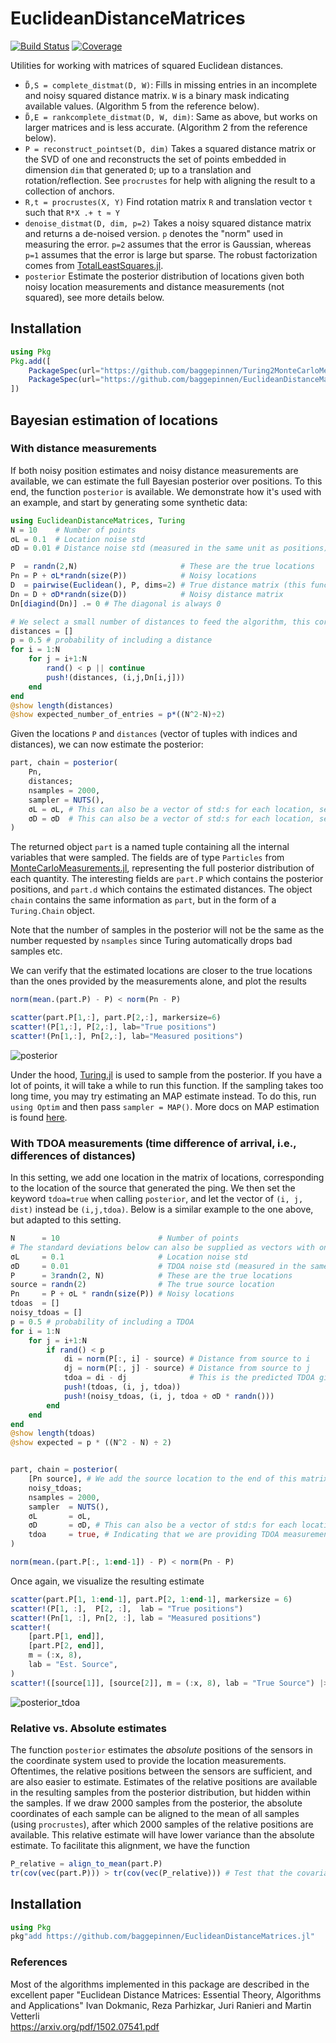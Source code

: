 # EuclideanDistanceMatrices

[![Build Status](https://github.com/baggepinnen/EuclideanDistanceMatrices.jl/workflows/CI/badge.svg)](https://github.com/baggepinnen/EuclideanDistanceMatrices.jl/actions)
[![Coverage](https://codecov.io/gh/baggepinnen/EuclideanDistanceMatrices.jl/branch/master/graph/badge.svg)](https://codecov.io/gh/baggepinnen/EuclideanDistanceMatrices.jl)

Utilities for working with matrices of squared Euclidean distances.

- `D̃,S = complete_distmat(D, W)`: Fills in missing entries in an incomplete and noisy squared distance matrix. `W` is a binary mask indicating available values. (Algorithm 5 from the reference below).
- `D̃,E = rankcomplete_distmat(D, W, dim)`: Same as above, but works on larger matrices and is less accurate. (Algorithm 2 from the reference below).
- `P = reconstruct_pointset(D, dim)` Takes a squared distance matrix or the SVD of one and reconstructs the set of points embedded in dimension `dim` that generated `D`; up to a translation and rotation/reflection. See `procrustes` for help with aligning the result to a collection of anchors.
- `R,t = procrustes(X, Y)` Find rotation matrix `R` and translation vector `t` such that `R*X .+ t ≈ Y`
- `denoise_distmat(D, dim, p=2)` Takes a noisy squared distance matrix and returns a de-noised version. `p` denotes the "norm" used in measuring the error. `p=2` assumes that the error is Gaussian, whereas `p=1` assumes that the error is large but sparse. The robust factorization comes from [TotalLeastSquares.jl](https://github.com/baggepinnen/TotalLeastSquares.jl/).
- `posterior` Estimate the posterior distribution of locations given both noisy location measurements and distance measurements (not squared), see more details below.

## Installation
```julia
using Pkg
Pkg.add([
    PackageSpec(url="https://github.com/baggepinnen/Turing2MonteCarloMeasurements.jl")
    PackageSpec(url="https://github.com/baggepinnen/EuclideanDistanceMatrices.jl")
])
```

## Bayesian estimation of locations
### With distance measurements
If both noisy position estimates and noisy distance measurements are available, we can estimate the full Bayesian posterior over positions. To this end, the function `posterior` is available. We demonstrate how it's used with an example, and start by generating some synthetic data:
```julia
using EuclideanDistanceMatrices, Turing
N = 10    # Number of points
σL = 0.1  # Location noise std
σD = 0.01 # Distance noise std (measured in the same unit as positions)

P  = randn(2,N)                       # These are the true locations
Pn = P + σL*randn(size(P))            # Noisy locations
D  = pairwise(Euclidean(), P, dims=2) # True distance matrix (this function exoects distances, not squared distances).
Dn = D + σD*randn(size(D))            # Noisy distance matrix
Dn[diagind(Dn)] .= 0 # The diagonal is always 0

# We select a small number of distances to feed the algorithm, this corresponds to only some distances between points being measured
distances = []
p = 0.5 # probability of including a distance
for i = 1:N
    for j = i+1:N
        rand() < p || continue
        push!(distances, (i,j,Dn[i,j]))
    end
end
@show length(distances)
@show expected_number_of_entries = p*((N^2-N)÷2)
```

Given the locations `P` and `distances` (vector of tuples with indices and distances), we can now estimate the posterior:
```julia
part, chain = posterior(
    Pn,
    distances;
    nsamples = 2000,
    sampler = NUTS(),
    σL = σL, # This can also be a vector of std:s for each location, see ?MvNormal for alternatives
    σD = σD  # This can also be a vector of std:s for each location, see ?MvNormal for alternatives
)
```
The returned object `part` is a named tuple containing all the internal variables that were sampled. The fields are of type `Particles` from [MonteCarloMeasurements.jl](https://github.com/baggepinnen/MonteCarloMeasurements.jl), representing the full posterior distribution of each quantity. The interesting fields are `part.P` which contains the posterior positions, and `part.d` which contains the estimated distances. The object `chain` contains the same information as `part`, but in the form of a `Turing.Chain` object.

Note that the number of samples in the posterior will not be the same as the number requested by `nsamples` since Turing automatically drops bad samples etc.


We can verify that the estimated locations are closer to the true locations than the ones provided by the measurements alone, and plot the results
```julia
norm(mean.(part.P) - P) < norm(Pn - P)

scatter(part.P[1,:], part.P[2,:], markersize=6)
scatter!(P[1,:], P[2,:], lab="True positions")
scatter!(Pn[1,:], Pn[2,:], lab="Measured positions")
```
![posterior](figs/posterior.svg)



Under the hood, [Turing.jl](https://turing.ml/dev/) is used to sample from the posterior. If you have a lot of points, it will take a while to run this function. If the sampling takes too long time, you may try estimating an MAP estimate instead. To do this, run `using Optim` and then pass `sampler = MAP()`. More docs on MAP estimation is found [here](https://turing.ml/dev/docs/using-turing/guide#maximum-likelihood-and-maximum-a-posterior-estimates).


### With TDOA measurements (time difference of arrival, i.e., differences of distances)
In this setting, we add one location in the matrix of locations, corresponding to the location of the source that generated the ping.
We then set the keyword `tdoa=true` when calling `posterior`, and let the vector of `(i, j, dist)` instead be `(i,j,tdoa)`. Below is a similar example to the one above, but adapted to this setting.
```julia
N      = 10                      # Number of points
# The standard deviations below can also be supplied as vectors with one element per location
σL     = 0.1                     # Location noise std
σD     = 0.01                    # TDOA noise std (measured in the same unit as positions)
P      = 3randn(2, N)            # These are the true locations
source = randn(2)                # The true source location
Pn     = P + σL * randn(size(P)) # Noisy locations
tdoas  = []
noisy_tdoas = []
p = 0.5 # probability of including a TDOA
for i = 1:N
    for j = i+1:N
        if rand() < p
            di = norm(P[:, i] - source) # Distance from source to i
            dj = norm(P[:, j] - source) # Distance from source to j
            tdoa = di - dj              # This is the predicted TDOA given the posterior locations
            push!(tdoas, (i, j, tdoa))
            push!(noisy_tdoas, (i, j, tdoa + σD * randn()))
        end
    end
end
@show length(tdoas)
@show expected = p * ((N^2 - N) ÷ 2)


part, chain = posterior(
    [Pn source], # We add the source location to the end of this matrix
    noisy_tdoas;
    nsamples = 2000,
    sampler  = NUTS(),
    σL       = σL,
    σD       = σD, # This can also be a vector of std:s for each location, see ?MvNormal for alternatives
    tdoa     = true, # Indicating that we are providing TDOA measurements
)

norm(mean.(part.P[:, 1:end-1]) - P) < norm(Pn - P)
```
Once again, we visualize the resulting estimate
```julia
scatter(part.P[1, 1:end-1], part.P[2, 1:end-1], markersize = 6)
scatter!(P[1, :],  P[2, :],  lab = "True positions")
scatter!(Pn[1, :], Pn[2, :], lab = "Measured positions")
scatter!(
    [part.P[1, end]],
    [part.P[2, end]],
    m = (:x, 8),
    lab = "Est. Source",
)
scatter!([source[1]], [source[2]], m = (:x, 8), lab = "True Source") |> display
```
![posterior_tdoa](figs/posterior_tdoa.svg)



### Relative vs. Absolute estimates
The function `posterior` estimates the *absolute* positions of the sensors in the coordinate system used to provide the location measurements. Oftentimes, the relative positions between the sensors are sufficient, and are also easier to estimate. Estimates of the relative positions are available in the resulting samples from the posterior distribution, but hidden within the samples. If we draw 2000 samples from the posterior, the absolute coordinates of each sample can be aligned to the mean of all samples (using `procrustes`), after which 2000 samples of the relative positions are available. This relative estimate will have lower variance than the absolute estimate. To facilitate this alignment, we have the function
```julia
P_relative = align_to_mean(part.P)
tr(cov(vec(part.P))) > tr(cov(vec(P_relative))) # Test that the covariance matrix is "smaller"
```



## Installation
```julia
using Pkg
pkg"add https://github.com/baggepinnen/EuclideanDistanceMatrices.jl"
```


### References
Most of the algorithms implemented in this package are described in the excellent paper
"Euclidean Distance Matrices: Essential Theory, Algorithms and Applications"
Ivan Dokmanic, Reza Parhizkar, Juri Ranieri and Martin Vetterli  
https://arxiv.org/pdf/1502.07541.pdf
